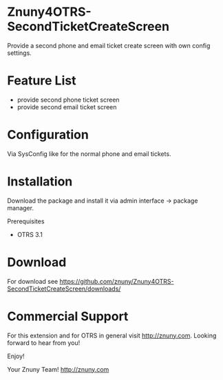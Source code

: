 Znuny4OTRS-SecondTicketCreateScreen
===================================
Provide a second phone and email ticket create screen with own config settings.


Feature List
============
* provide second phone ticket screen 
* provide second email ticket screen 

Configuration
=============
Via SysConfig like for the normal phone and email tickets.

Installation
============
Download the package and install it via admin interface -> package manager.

Prerequisites
* OTRS 3.1

Download
========
For download see https://github.com/znuny/Znuny4OTRS-SecondTicketCreateScreen/downloads/

Commercial Support
==================
For this extension and for OTRS in general visit http://znuny.com. Looking forward to hear from you!

Enjoy!

 Your Znuny Team!
 http://znuny.com

